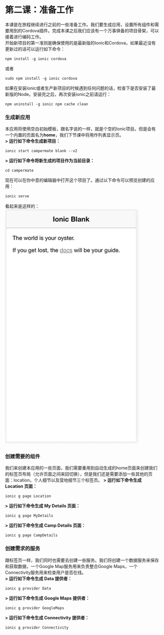 # 第二课：准备工作
  
本课是在旅程继续进行之前的一些准备工作。我们要生成应用，设置所有组件和需要用到的Cordova插件。完成本课之后我们应该有一个万事俱备的项目骨架，可以接着进行编码工作。  
开始新项目的第一准则是确保使用的是最新版的Ionic和Cordova，如果最近没有更新过的话可以运行如下命令：
```shell
npm install -g ionic cordova
```
或者
```shell
sudo npm install -g ionic cordova
```
如果在安装Ionic或者生产新项目的时候遇到任何问题的话，检查下是否安装了最新版的Node。安装完之后，再次安装ionic之前请运行：
```shell
npm uninstall -g ionic npm cache clean
```
  
### 生成新应用
本应用将使用空白初始模板，跟名字说的一样，就是个空的Ionic项目。但是会有一个内置的页面名为**home**，我们下节课中将用作列表显示页。  
**> 运行如下命令生成新项目：**
```shell
ionic start campermate blank --v2
```
**> 运行如下命令将新生成的项目作为当前目录：**
```shell
cd campermate
```
现在可以在你中意的编辑器中打开这个项目了。通过以下命令可以预览创建的应用：
```typescript
ionic serve
```
看起来是这样的：  
![效果图](/imgs/3.2.1.jpg)    
  
### 创建需要的组件
我们来创建本应用的一些页面，我们需要重用到自动生成的home页面来创建我们的标签页布局（允许页面之间来回切换），但是我们还是需要添加一些其他的页面：location，个人细节以及营地细节三个标签页。
**> 运行如下命令生成 Location 页面：**
```shell
ionic g page Location
```
**> 运行如下命令生成 My Details 页面：**
```shell
ionic g page MyDetails
```
**> 运行如下命令生成 Camp Details 页面：**
```shell
ionic g page CampDetails
```
  
### 创建需求的服务
跟标签页一样，我们同时也需要去创建一些服务。我们将创建一个数据服务来保存和获取数据，一个Google Map服务用来负责整合Google Maps，一个Connectivity服务用来检查用户是否在线。  
**> 运行如下命令生成 Data 提供者：**
```shell
ionic g provider Data
```
**> 运行如下命令生成 Google Maps 提供者：**
```shell
ionic g provider GoogleMaps
```
**> 运行如下命令生成 Connectivity 提供者：**
```shell
ionic g provider Connectivity
```